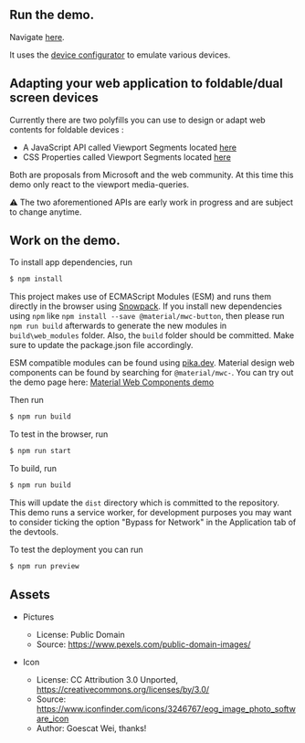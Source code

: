 ## Run the demo.

Navigate [here](https://foldable-devices.github.io/demos/photo-gallery/dist).

It uses the [device configurator](https://github.com/foldable-devices/device-configurator) to emulate various devices.

## Adapting your web application to foldable/dual screen devices

Currently there are two polyfills you can use to design or adapt web contents for foldable devices :
- A JavaScript API called Viewport Segments located [here](https://github.com/foldable-devices/viewportsegments-polyfill)
- CSS Properties called Viewport Segments located [here](https://github.com/foldable-devices/viewportsegments-css-polyfill)

Both are proposals from Microsoft and the web community. At this time this demo only react to the viewport media-queries.

:warning: The two aforementioned APIs are early work in progress and are subject to change anytime.

## Work on the demo.

To install app dependencies, run

```bash
$ npm install
```

This project makes use of ECMAScript Modules (ESM) and runs them directly in the browser using [Snowpack](snowpack.dev). If you install new dependencies using `npm` like `npm install --save @material/mwc-button`, then please run `npm run build` afterwards to generate the new modules in `build\web_modules` folder. Also, the `build` folder should be committed. Make sure to update the package.json file accordingly.

ESM compatible modules can be found using [pika.dev](pika.de). Material design web components can be found by searching for `@material/mwc-`. You can try out the demo page here: [Material Web Components demo](https://mwc-demos.glitch.me/)

Then run

```bash
$ npm run build
```

To test in the browser, run

```bash
$ npm run start
```

To build, run

```bash
$ npm run build
```

This will update the `dist` directory which is committed to the repository. This demo runs a service worker, for development purposes you may want to consider ticking the option "Bypass for Network" in the Application tab of the devtools.

To test the deployment you can run
```bash
$ npm run preview
```

## Assets
- Pictures
  - License: Public Domain
  - Source: https://www.pexels.com/public-domain-images/

- Icon
  - License: CC Attribution 3.0 Unported, https://creativecommons.org/licenses/by/3.0/
  - Source: https://www.iconfinder.com/icons/3246767/eog_image_photo_software_icon
  - Author: Goescat Wei, thanks!